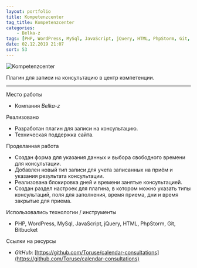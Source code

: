 ```yaml
---
layout: portfolio
title: Kompetenzcenter
tag_title: Kompetenzcenter
categories:
    - Belka-z
tags: [PHP, WordPress, MySql, JavaScript, jQuery, HTML, PhpStorm, Git, Bitbucket]
date: 02.12.2019 21:07
sort: 53
---
```


![Kompetenzcenter](/assets/img/work/kompetenzcenter.jpg)

Плагин для записи на консультацию в центр компетенции.

---

Место работы

* Компания _Belka-z_

Реализовано

* Разработан плагин для записи на консультацию.
* Техническая поддержка сайта.

Проделанная работа

* Создан форма для указания данных и выбора свободного времени для консультации.
* Добавлен новый тип записи для учета записанных на приём и указания результата консультации.
* Реализована блокировка дней и времени занятые консультацией.
* Создан раздел настроек для плагина, в котором можно указать типы консультаций, поля для заполнения, время приема, дни и время закрытые для приема.

Использовались технологии / инструменты

* PHP, WordPress, MySql, JavaScript, jQuery, HTML, PhpStorm, Git, Bitbucket

Ссылки на ресурсы

* _GitHub_: [https://github.com/Toruse/calendar-consultations](https://github.com/Toruse/calendar-consultations)

